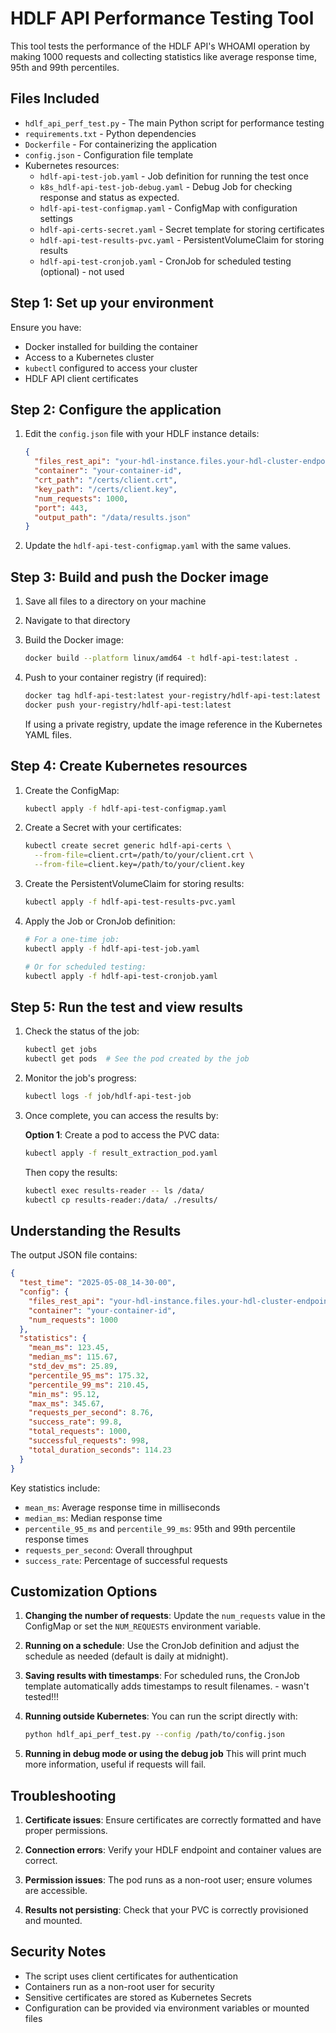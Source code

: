# HDLF API Performance Testing Tool

This tool tests the performance of the HDLF API's WHOAMI operation by making 1000 requests and collecting statistics like average response time, 95th and 99th percentiles.

## Files Included

- `hdlf_api_perf_test.py` - The main Python script for performance testing
- `requirements.txt` - Python dependencies
- `Dockerfile` - For containerizing the application
- `config.json` - Configuration file template
- Kubernetes resources:
  - `hdlf-api-test-job.yaml` - Job definition for running the test once
  - `k8s_hdlf-api-test-job-debug.yaml` - Debug Job for checking response and status as expected.
  - `hdlf-api-test-configmap.yaml` - ConfigMap with configuration settings
  - `hdlf-api-certs-secret.yaml` - Secret template for storing certificates
  - `hdlf-api-test-results-pvc.yaml` - PersistentVolumeClaim for storing results
  - `hdlf-api-test-cronjob.yaml` - CronJob for scheduled testing (optional) - not used

## Step 1: Set up your environment

Ensure you have:
- Docker installed for building the container
- Access to a Kubernetes cluster
- `kubectl` configured to access your cluster
- HDLF API client certificates

## Step 2: Configure the application

1. Edit the `config.json` file with your HDLF instance details:
   ```json
   {
     "files_rest_api": "your-hdl-instance.files.your-hdl-cluster-endpoint",
     "container": "your-container-id",
     "crt_path": "/certs/client.crt",
     "key_path": "/certs/client.key",
     "num_requests": 1000,
     "port": 443,
     "output_path": "/data/results.json"
   }
   ```

2. Update the `hdlf-api-test-configmap.yaml` with the same values.

## Step 3: Build and push the Docker image

1. Save all files to a directory on your machine
2. Navigate to that directory
3. Build the Docker image:
   ```bash
   docker build --platform linux/amd64 -t hdlf-api-test:latest .
   ```
4. Push to your container registry (if required):
   ```bash
   docker tag hdlf-api-test:latest your-registry/hdlf-api-test:latest
   docker push your-registry/hdlf-api-test:latest
   ```
   
   If using a private registry, update the image reference in the Kubernetes YAML files.

## Step 4: Create Kubernetes resources

1. Create the ConfigMap:
   ```bash
   kubectl apply -f hdlf-api-test-configmap.yaml
   ```

2. Create a Secret with your certificates:
   ```bash
   kubectl create secret generic hdlf-api-certs \
     --from-file=client.crt=/path/to/your/client.crt \
     --from-file=client.key=/path/to/your/client.key
   ```

3. Create the PersistentVolumeClaim for storing results:
   ```bash
   kubectl apply -f hdlf-api-test-results-pvc.yaml
   ```

4. Apply the Job or CronJob definition:
   ```bash
   # For a one-time job:
   kubectl apply -f hdlf-api-test-job.yaml
   
   # Or for scheduled testing:
   kubectl apply -f hdlf-api-test-cronjob.yaml
   ```

## Step 5: Run the test and view results

1. Check the status of the job:
   ```bash
   kubectl get jobs
   kubectl get pods  # See the pod created by the job
   ```

2. Monitor the job's progress:
   ```bash
   kubectl logs -f job/hdlf-api-test-job
   ```

3. Once complete, you can access the results by:

   **Option 1**: Create a pod to access the PVC data:
   ```bash
   kubectl apply -f result_extraction_pod.yaml
   ```

   Then copy the results:
   ```bash
   kubectl exec results-reader -- ls /data/
   kubectl cp results-reader:/data/ ./results/
   ```

## Understanding the Results

The output JSON file contains:

```json
{
  "test_time": "2025-05-08_14-30-00",
  "config": {
    "files_rest_api": "your-hdl-instance.files.your-hdl-cluster-endpoint",
    "container": "your-container-id",
    "num_requests": 1000
  },
  "statistics": {
    "mean_ms": 123.45,
    "median_ms": 115.67,
    "std_dev_ms": 25.89,
    "percentile_95_ms": 175.32,
    "percentile_99_ms": 210.45,
    "min_ms": 95.12,
    "max_ms": 345.67,
    "requests_per_second": 8.76,
    "success_rate": 99.8,
    "total_requests": 1000,
    "successful_requests": 998,
    "total_duration_seconds": 114.23
  }
}
```

Key statistics include:
- `mean_ms`: Average response time in milliseconds
- `median_ms`: Median response time
- `percentile_95_ms` and `percentile_99_ms`: 95th and 99th percentile response times
- `requests_per_second`: Overall throughput
- `success_rate`: Percentage of successful requests

## Customization Options

1. **Changing the number of requests**: Update the `num_requests` value in the ConfigMap or set the `NUM_REQUESTS` environment variable.

2. **Running on a schedule**: Use the CronJob definition and adjust the schedule as needed (default is daily at midnight).

3. **Saving results with timestamps**: For scheduled runs, the CronJob template automatically adds timestamps to result filenames. - wasn't tested!!!

4. **Running outside Kubernetes**: You can run the script directly with:
   ```bash
   python hdlf_api_perf_test.py --config /path/to/config.json
   ```

5. **Running in debug mode or using the debug job**
   This will print much more information, useful if requests will fail.

## Troubleshooting

1. **Certificate issues**: Ensure certificates are correctly formatted and have proper permissions.

2. **Connection errors**: Verify your HDLF endpoint and container values are correct.

3. **Permission issues**: The pod runs as a non-root user; ensure volumes are accessible.

4. **Results not persisting**: Check that your PVC is correctly provisioned and mounted.

## Security Notes

- The script uses client certificates for authentication
- Containers run as a non-root user for security
- Sensitive certificates are stored as Kubernetes Secrets
- Configuration can be provided via environment variables or mounted files

